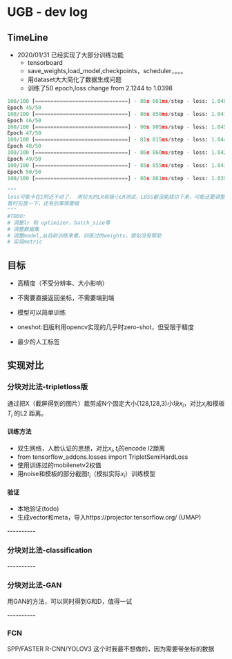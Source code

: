 # UGB - dev log

## TimeLine

* 2020/01/31 已经实现了大部分训练功能
    + tensorboard
    + save_weights,load_model,checkpoints，scheduler，。。。
    + 用dataset大大简化了数据生成问题
    + 训练了50 epoch,loss change from 2.1244 to 1.0398

```python
100/100 [==============================] - 86s 861ms/step - loss: 1.0488
Epoch 45/50
100/100 [==============================] - 86s 858ms/step - loss: 1.0475
Epoch 46/50
100/100 [==============================] - 90s 905ms/step - loss: 1.0451
Epoch 47/50
100/100 [==============================] - 81s 815ms/step - loss: 1.0443
Epoch 48/50
100/100 [==============================] - 86s 860ms/step - loss: 1.0425
Epoch 49/50
100/100 [==============================] - 85s 855ms/step - loss: 1.0412
Epoch 50/50
100/100 [==============================] - 86s 861ms/step - loss: 1.0398

"""
loss可能卡在1附近不动了， 用较大的LR和极小LR测试，LOSS都没能成功下来，可能还要调整数据集
暂时先放一下，还有别事情要做
"""
#TODO:
# 调整lr 和 optimizer，batch_size等
# 调整数据集
# 调整model,从目前训练来看，训练过的weights，貌似没有帮助
# 实现metric


```

## 目标

- 高精度（不受分辨率、大小影响）

- 不需要直接返回坐标，不需要端到端

- 模型可以简单训练

- oneshot:旧版利用opencv实现的几乎时zero-shot，但受限于精度

- 最少的人工标签

## 实现对比

### 分块对比法-tripletloss版

通过把X（截屏得到的图片）裁剪成N个固定大小(128,128,3)小块$x_i$，对比$x_i$和模板$T_i$ 的L2 距离。

#### 训练方法

- 双生网络，人脸认证的思想，对比$x_i,t_i$的encode l2距离
- from tensorflow_addons.losses import TripletSemiHardLoss
- 使用训练过的mobilenetv2权值
- 用noise和模板的部分截图$t_i$（模拟实际$x_i$）训练模型

#### 验证

- 本地验证(todo)
- 生成vector和meta，导入https://projector.tensorflow.org/ (UMAP)

**----------**

### 分块对比法-classification

**----------**

### 分块对比法-GAN

用GAN的方法，可以同时得到G和D，值得一试

**----------**

### FCN

SPP/FASTER R-CNN/YOLOV3
这个时我最不想做的，因为需要带坐标的数据
